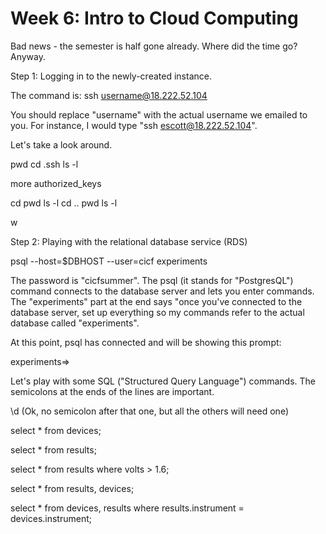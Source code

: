 # Week 6: Intro to Cloud Computing

Bad news - the semester is half gone already. Where did the time go?  Anyway.



Step 1: Logging in to the newly-created instance.

The command is:
ssh username@18.222.52.104

You should replace "username" with the actual username we emailed to you.
For instance, I would type "ssh escott@18.222.52.104".



Let's take a look around.

pwd
cd .ssh
ls -l

more authorized_keys

cd
pwd
ls -l
cd ..
pwd
ls -l

w




Step 2: Playing with the relational database service (RDS)

psql --host=$DBHOST --user=cicf experiments

The password is "cicfsummer". The psql (it stands for "PostgresQL")
command connects to the database server and lets you enter commands.
The "experiments" part at the end says "once you've connected to the
database server, set up everything so my commands refer to the
actual database called "experiments".

At this point, psql has connected and will be showing this prompt:

experiments=>

Let's play with some SQL ("Structured Query Language") commands. The
semicolons at the ends of the lines are important.

\d
(Ok, no semicolon after that one, but all the others will need one)

select * from devices;

select * from results;

select * from results where volts > 1.6;

select * from results, devices;

select * from devices, results where results.instrument = devices.instrument;




